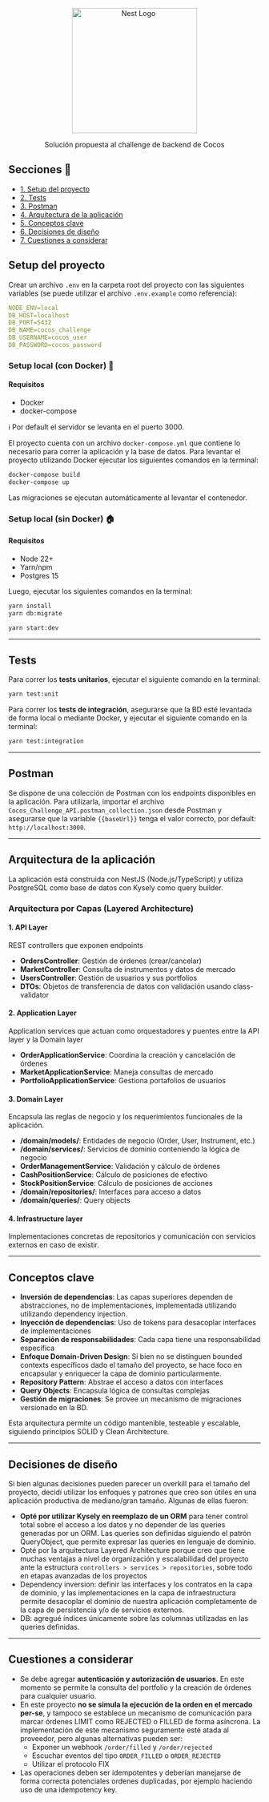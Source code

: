 <p align="center">
  <a href="http://nestjs.com/" target="blank"><img src="https://cdn.prod.website-files.com/62e443aeb2cdfb6f2b0306a5/65cd2448467950674f70e3db_cocosLogos%20p%20caso%20de%20exito.png" width="250" alt="Nest Logo" /></a>
</p>

<p align="center">
  Solución propuesta al challenge de backend de Cocos
</p>
  
## Secciones 📘

- [1. Setup del proyecto](#setup-del-proyecto)
- [2. Tests](#tests)
- [3. Postman](#postman)
- [4. Arquitectura de la aplicación](#arquitectura-de-la-aplicación)
- [5. Conceptos clave](#conceptos-clave)
- [6. Decisiones de diseño](#decisiones-de-diseño)
- [7. Cuestiones a considerar](#cuestiones-a-considerar)

## Setup del proyecto

Crear un archivo `.env` en la carpeta root del proyecto con las siguientes variables (se puede utilizar el archivo `.env.example` como referencia):

```yaml
NODE_ENV=local
DB_HOST=localhost
DB_PORT=5432
DB_NAME=cocos_challenge
DB_USERNAME=cocos_user
DB_PASSWORD=cocos_password
```

### Setup local (con Docker) 🐳
#### Requisitos
- Docker
- docker-compose

ℹ️ Por default el servidor se levanta en el puerto 3000.

El proyecto cuenta con un archivo `docker-compose.yml` que contiene lo necesario para correr la aplicación y la base de datos. Para levantar el proyecto utilizando Docker ejecutar los siguientes comandos en la terminal:

```bash
docker-compose build
docker-compose up
```

Las migraciones se ejecutan automáticamente al levantar el contenedor.

### Setup local (sin Docker) 🏠
#### Requisitos
- Node 22+
- Yarn/npm
- Postgres 15

Luego, ejecutar los siguientes comandos en la terminal:

```bash
yarn install
yarn db:migrate

yarn start:dev
```

----------

## Tests

Para correr los **tests unitarios**, ejecutar el siguiente comando en la terminal:

```bash
yarn test:unit
```

Para correr los **tests de integración**, asegurarse que la BD esté levantada de forma local o mediante Docker, y ejecutar el siguiente comando en la terminal:

```bash
yarn test:integration
```

----------
## Postman

Se dispone de una colección de Postman con los endpoints disponibles en la aplicación. Para utilizarla, importar el archivo `Cocos_Challenge_API.postman_collection.json` desde Postman y asegurarse que la variable `{{baseUrl}}` tenga el valor correcto, por default: `http://localhost:3000`.

----------

## Arquitectura de la aplicación

La aplicación está construida con NestJS (Node.js/TypeScript) y utiliza PostgreSQL como base de datos con Kysely como query builder.

### Arquitectura por Capas (Layered Architecture)

#### 1. API Layer
REST controllers que exponen endpoints

- **OrdersController**: Gestión de órdenes (crear/cancelar)
- **MarketController**: Consulta de instrumentos y datos de mercado
- **UsersController**: Gestión de usuarios y sus portfolios
- **DTOs**: Objetos de transferencia de datos con validación usando class-validator

#### 2. Application Layer
Application services que actuan como orquestadores y puentes entre la API layer y la Domain layer

- **OrderApplicationService**: Coordina la creación y cancelación de órdenes
- **MarketApplicationService**: Maneja consultas de mercado
- **PortfolioApplicationService**: Gestiona portafolios de usuarios

#### 3. Domain Layer

Encapsula las reglas de negocio y los requerimientos funcionales de la aplicación.

- **/domain/models/**: Entidades de negocio (Order, User, Instrument, etc.)
- **/domain/services/**: Servicios de dominio conteniendo la lógica de negocio
- **OrderManagementService**: Validación y cálculo de órdenes
- **CashPositionService**: Cálculo de posiciones de efectivo
- **StockPositionService**: Cálculo de posiciones de acciones
- **/domain/repositories/**: Interfaces para acceso a datos
- **/domain/queries/**: Query objects

#### 4. Infrastructure layer 

Implementaciones concretas de repositorios y comunicación con servicios externos en caso de existir. 

-----------

## Conceptos clave

- **Inversión de dependencias**: Las capas superiores dependen de abstracciones, no de implementaciones, implementada utilizando utilizando dependency injection.
- **Inyección de dependencias**: Uso de tokens para desacoplar interfaces de implementaciones
- **Separación de responsabilidades**: Cada capa tiene una responsabilidad específica
- **Enfoque Domain-Driven Design**: Si bien no se distinguen bounded contexts específicos dado el tamaño del proyecto, se hace foco en encapsular y enriquecer la capa de dominio particularmente.
- **Repository Pattern**: Abstrae el acceso a datos con interfaces
- **Query Objects**: Encapsula lógica de consultas complejas
- **Gestión de migraciones**: Se provee un mecanismo de migraciones versionado en la BD.

Esta arquitectura permite un código mantenible, testeable y escalable, siguiendo principios SOLID y Clean Architecture.

-----------

## Decisiones de diseño

Si bien algunas decisiones pueden parecer un overkill para el tamaño del proyecto, decidí utilizar los enfoques y patrones que creo son útiles en una aplicación productiva de mediano/gran tamaño. Algunas de ellas fueron:

- **Opté por utilizar Kysely en reemplazo de un ORM** para tener control total sobre el acceso a los datos y no depender de las queries generadas por un ORM. Las queries son definidas siguiendo el patrón QueryObject, que permite expresar las queries en lenguaje de dominio.
- Opté por la arquitectura Layered Architecture porque creo que tiene muchas ventajas a nivel de organización y escalabilidad del proyecto ante la estructura `controllers > services > repositories`, sobre todo en etapas avanzadas de los proyectos
- Dependency inversion: definir las interfaces y los contratos en la capa de dominio, y las implementaciones en la capa de infraestructura permite desacoplar el dominio de nuestra aplicación completamente de la capa de persistencia y/o de servicios externos.
- DB: agregué índices únicamente sobre las columnas utilizadas en las queries definidas.

------------

## Cuestiones a considerar

- Se debe agregar **autenticación y autorización de usuarios**. En este momento se permite la consulta del portfolio y la creación de órdenes para cualquier usuario.
- En este proyecto **no se simula la ejecución de la orden en el mercado per-se**, y tampoco se establece un mecanismo de comunicación para marcar órdenes LIMIT como REJECTED o FILLED de forma asíncrona. La implementación de este mecanismo seguramente esté atada al proveedor, pero algunas alternativas pueden ser:
    - Exponer un webhook `/order/filled` y `/order/rejected`
    - Escuchar eventos del tipo `ORDER_FILLED` o `ORDER_REJECTED`
    - Utilizar el protocolo FIX
- Las operaciones deben ser idempotentes y deberían manejarse de forma correcta potenciales ordenes duplicadas, por ejemplo haciendo uso de una idempotency key.

